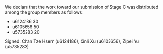We declare that the work toward our submission of Stage C was distributed among the group members as follows:

* u6124186 30
* u6105656 50
* u5735283 20

Signed: Chan Tze Hsern (u6124186), Xinli Xu (u6105656), Zipei Yu (u5735283)
